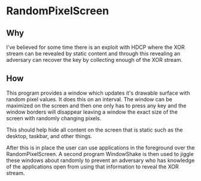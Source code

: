 # RandomPixelScreen

## Why

I've believed for some time there is an exploit with HDCP where the XOR stream
can be revealed by static content and through this revealing an adversary can
recover the key by collecting enough of the XOR stream.

## How

This program provides a window which updates it's drawable surface with random
pixel values. It does this on an interval. The window can be maximized on the
screen and then one only has to press any key and the window borders will
disappear leaving a window the exact size of the screen with randomly changing
pixels.

This should help hide all content on the screen that is static such as the
desktop, taskbar, and other things. 

After this is in place the user can use applications in the foreground over
the RandomPixelScreen. A second program WindowShake is then used to jiggle
these windows about randomly to prevent an adversary who has knowledge of
the applications open from using that information to reveal the XOR stream.